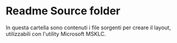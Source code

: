# Readme Source folder

In questa cartella sono contenuti i file sorgenti per creare il layout, utilizzabili con l'utility Microsoft MSKLC.

